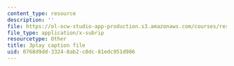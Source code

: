 ```yaml
---
content_type: resource
description: ''
file: https://ol-ocw-studio-app-production.s3.amazonaws.com/courses/res-9-003-brains-minds-and-machines-summer-course-summer-2015/0768d9dd33248ab2c0dc81edc951d986_i0-2sd9RQ6E.srt
file_type: application/x-subrip
resourcetype: Other
title: 3play caption file
uid: 0768d9dd-3324-8ab2-c0dc-81edc951d986
---
```

